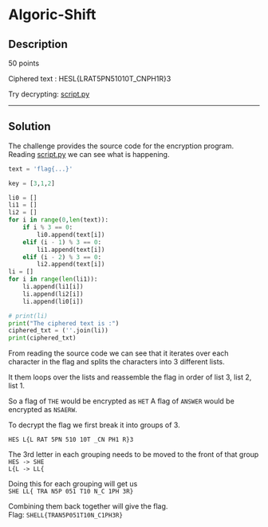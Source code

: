 # Algoric-Shift

## Description

50 points

Ciphered text : HESL{LRAT5PN51010T\_CNPH1R}3

Try decrypting: [script.py](script.py)

---

## Solution

The challenge provides the source code for the encryption program.  
Reading [script.py](script.py) we can see what is happening.

```python
text = 'flag{...}'

key = [3,1,2]

li0 = []
li1 = []
li2 = []
for i in range(0,len(text)):
    if i % 3 == 0:
        li0.append(text[i])
    elif (i - 1) % 3 == 0:
        li1.append(text[i])
    elif (i - 2) % 3 == 0:
        li2.append(text[i])
li = []
for i in range(len(li1)): 
    li.append(li1[i]) 
    li.append(li2[i])
    li.append(li0[i])

# print(li)
print("The ciphered text is :")
ciphered_txt = (''.join(li))
print(ciphered_txt)

```

From reading the source code we can see that it iterates over each character in the flag and splits the characters into 3 different lists.

It them loops over the lists and reassemble the flag in order of list 3, list 2, list 1.

So a flag of `THE` would be encrypted as `HET`
A flag of `ANSWER` would be encrypted as `NSAERW`.

To decrypt the flag we first break it into groups of 3.

`HES L{L RAT 5PN 510 10T _CN PH1 R}3`

The 3rd letter in each grouping needs to be moved to the front of that group  
`HES -> SHE`  
`L{L -> LL{`  

Doing this for each grouping will get us  
`SHE LL{ TRA N5P 051 T10 N_C 1PH 3R}`  

Combining them back together will give the flag.  
Flag: `SHELL{TRAN5P051T10N_C1PH3R}`